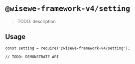 # `@wisewe-framework-v4/setting`

> TODO: description

## Usage

```
const setting = require('@wisewe-framework-v4/setting');

// TODO: DEMONSTRATE API
```
